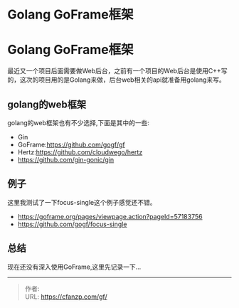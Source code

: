 # Golang GoFrame框架


<!--more-->
# Golang GoFrame框架
最近又一个项目后面需要做Web后台，之前有一个项目的Web后台是使用C++写的，这次的项目用的是Golang来做，后台web相关的api就准备用golang来写。

## golang的web框架
golang的web框架也有不少选择,下面是其中的一些:
- Gin
- GoFrame:https://github.com/gogf/gf
- Hertz:https://github.com/cloudwego/hertz
- https://github.com/gin-gonic/gin

## 例子
这里我测试了一下focus-single这个例子感觉还不错。
- https://goframe.org/pages/viewpage.action?pageId=57183756
- https://github.com/gogf/focus-single

## 总结
现在还没有深入使用GoFrame,这里先记录一下...


---

> 作者:   
> URL: https://cfanzp.com/gf/  

